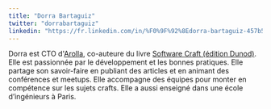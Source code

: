 ```yaml
---
title: "Dorra Bartaguiz"
twitter: "dorrabartaguiz"
linkedin: "https://fr.linkedin.com/in/%F0%9F%92%8Edorra-bartaguiz-457b5315"
---
```


Dorra est CTO d'[Arolla](https://www.arolla.fr/), co-auteure du livre [Software Craft (édition Dunod)](https://www.dunod.com/sciences-techniques/software-craft-tdd-clean-code-et-autres-pratiques-essentielles-0).
Elle est passionnée par le développement et les bonnes pratiques. Elle partage son savoir-faire en publiant des articles et en animant des conférences et meetups.
Elle accompagne des équipes pour monter en compétence sur les sujets crafts. Elle a aussi enseigné dans une école d’ingénieurs à Paris.
